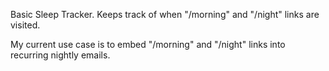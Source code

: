 Basic Sleep Tracker. Keeps track of when "/morning" and "/night" links are visited.

My current use case is to embed "/morning" and "/night" links into recurring nightly emails.